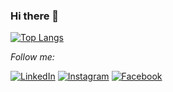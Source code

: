### Hi there 👋

<!--
Here are some ideas to get you started:

- 🔭 I’m currently working on Atlas Solucoes em Tecnologias
- 🌱 I’m currently learning Front-End development
-->

[![Top Langs](https://github-readme-stats.vercel.app/api/top-langs/?username=Jyuury)](https://github.com/Jyuury)

<i>Follow me:</i><br>

<a href="https://www.linkedin.com/in/iasmin-gomes-072802191/" target="_blank"><img src="https://img.shields.io/badge/LinkedIn-%230077B5.svg?&style=flat-square&logo=linkedin&logoColor=white" alt="LinkedIn"></a>
<a href="https://www.instagram.com/i4sming/?hl=pt-br" target="_blank"><img src="https://img.shields.io/badge/Instagram-%23E4405F.svg?&style=flat-square&logo=instagram&logoColor=white" alt="Instagram"></a>
<a href="https://www.facebook.com/iasmin.gomessilva" target="_blank"><img src="https://img.shields.io/badge/Facebook-%231877F2.svg?&style=flat-square&logo=facebook&logoColor=white" alt="Facebook"></a>
